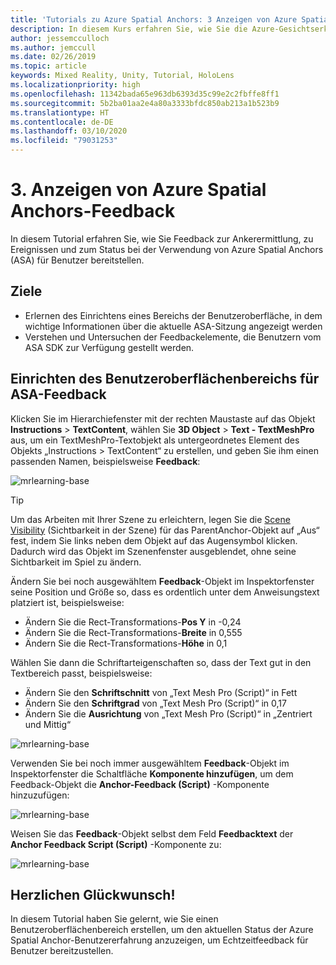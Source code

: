 ```yaml
---
title: 'Tutorials zu Azure Spatial Anchors: 3 Anzeigen von Azure Spatial Anchors-Feedback'
description: In diesem Kurs erfahren Sie, wie Sie die Azure-Gesichtserkennung in einer Mixed Reality-Anwendung implementieren.
author: jessemcculloch
ms.author: jemccull
ms.date: 02/26/2019
ms.topic: article
keywords: Mixed Reality, Unity, Tutorial, HoloLens
ms.localizationpriority: high
ms.openlocfilehash: 11342bada65e963db6393d35c99e2c2fbffe8ff1
ms.sourcegitcommit: 5b2ba01aa2e4a80a3333bfdc850ab213a1b523b9
ms.translationtype: HT
ms.contentlocale: de-DE
ms.lasthandoff: 03/10/2020
ms.locfileid: "79031253"
---
```

# <a name="3-displaying-azure-spatial-anchor-feedback"></a>3. Anzeigen von Azure Spatial Anchors-Feedback

In diesem Tutorial erfahren Sie, wie Sie Feedback zur Ankerermittlung, zu Ereignissen und zum Status bei der Verwendung von Azure Spatial Anchors (ASA) für Benutzer bereitstellen.

## <a name="objectives"></a>Ziele

* Erlernen des Einrichtens eines Bereichs der Benutzeroberfläche, in dem wichtige Informationen über die aktuelle ASA-Sitzung angezeigt werden
* Verstehen und Untersuchen der Feedbackelemente, die Benutzern vom ASA SDK zur Verfügung gestellt werden.

## <a name="set-up-asa-feedback-ui-panel"></a>Einrichten des Benutzeroberflächenbereichs für ASA-Feedback

Klicken Sie im Hierarchiefenster mit der rechten Maustaste auf das Objekt **Instructions** > **TextContent**, wählen Sie **3D Object** > **Text - TextMeshPro** aus, um ein TextMeshPro-Textobjekt als untergeordnetes Element des Objekts „Instructions > TextContent“ zu erstellen, und geben Sie ihm einen passenden Namen, beispielsweise **Feedback**:

![mrlearning-base](images/mrlearning-asa/tutorial3-section1-step1-1.png)

> [!TIP]
> Um das Arbeiten mit Ihrer Szene zu erleichtern, legen Sie die <a href="https://docs.unity3d.com/Manual/SceneVisibility.html" target="_blank">Scene Visibility</a> (Sichtbarkeit in der Szene) für das ParentAnchor-Objekt auf „Aus“ fest, indem Sie links neben dem Objekt auf das Augensymbol klicken. Dadurch wird das Objekt im Szenenfenster ausgeblendet, ohne seine Sichtbarkeit im Spiel zu ändern.

Ändern Sie bei noch ausgewähltem **Feedback**-Objekt im Inspektorfenster seine Position und Größe so, dass es ordentlich unter dem Anweisungstext platziert ist, beispielsweise:

* Ändern Sie die Rect-Transformations-**Pos Y** in -0,24
* Ändern Sie die Rect-Transformations-**Breite** in 0,555
* Ändern Sie die Rect-Transformations-**Höhe** in 0,1

Wählen Sie dann die Schriftarteigenschaften so, dass der Text gut in den Textbereich passt, beispielsweise:

* Ändern Sie den **Schriftschnitt** von „Text Mesh Pro (Script)“ in Fett
* Ändern Sie den **Schriftgrad** von „Text Mesh Pro (Script)“ in 0,17
* Ändern Sie die **Ausrichtung** von „Text Mesh Pro (Script)“ in „Zentriert und Mittig“

![mrlearning-base](images/mrlearning-asa/tutorial3-section1-step1-2.png)

Verwenden Sie bei noch immer ausgewähltem **Feedback**-Objekt im Inspektorfenster die Schaltfläche **Komponente hinzufügen**, um dem Feedback-Objekt die **Anchor-Feedback (Script)** -Komponente hinzuzufügen:

![mrlearning-base](images/mrlearning-asa/tutorial3-section1-step1-3.png)

Weisen Sie das **Feedback**-Objekt selbst dem Feld **Feedbacktext** der **Anchor Feedback Script (Script)** -Komponente zu:

![mrlearning-base](images/mrlearning-asa/tutorial3-section1-step1-4.png)

## <a name="congratulations"></a>Herzlichen Glückwunsch!

In diesem Tutorial haben Sie gelernt, wie Sie einen Benutzeroberflächenbereich erstellen, um den aktuellen Status der Azure Spatial Anchor-Benutzererfahrung anzuzeigen, um Echtzeitfeedback für Benutzer bereitzustellen.
